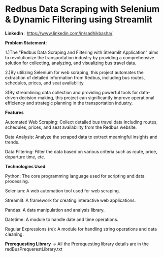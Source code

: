 # Redbus Data Scraping with Selenium & Dynamic Filtering using Streamlit
**LinkedIn** : https://www.linkedin.com/in/sadhikbasha/

**Problem Statement:**

1.)The "Redbus Data Scraping and Filtering with Streamlit Application" aims to revolutionize the transportation industry by providing a comprehensive solution for collecting, analyzing, and visualizing bus travel data.

2.)By utilizing Selenium for web scraping, this project automates the extraction of detailed information from Redbus, including bus routes, schedules, prices, and seat availability. 

3)By streamlining data collection and providing powerful tools for data-driven decision-making, this project can significantly improve operational efficiency and strategic planning in the transportation industry.

**Features**

Automated Web Scraping: Collect detailed bus travel data including routes, schedules, prices, and seat availability from the Redbus website.

Data Analysis: Analyze the scraped data to extract meaningful insights and trends.

Data Filtering: Filter the data based on various criteria such as route, price, departure time, etc.


**Technologies Used**

Python: The core programming language used for scripting and data processing.

Selenium: A web automation tool used for web scraping.

Streamlit: A framework for creating interactive web applications.

Pandas: A data manipulation and analysis library.

Datetime: A module to handle date and time operations.

Regular Expressions (re): A module for handling string operations and data cleaning.


**Prerequesting Library**
-> All the Prerequesting library details are in the redBusPrequerestLibrary.txt 
